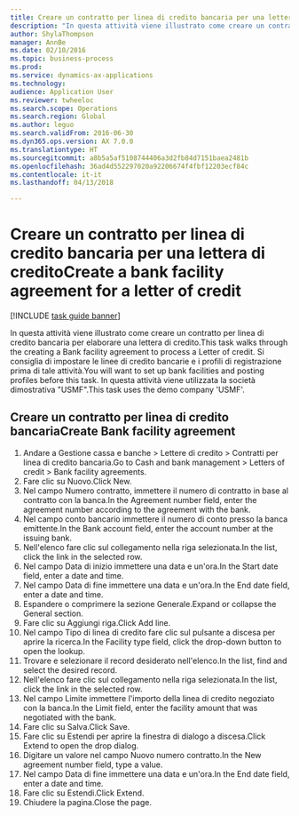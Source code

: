 ```yaml
--- 
title: Creare un contratto per linea di credito bancaria per una lettera di credito
description: "In questa attività viene illustrato come creare un contratto per linea di credito bancaria per elaborare una lettera di credito."
author: ShylaThompson
manager: AnnBe
ms.date: 02/10/2016
ms.topic: business-process
ms.prod: 
ms.service: dynamics-ax-applications
ms.technology: 
audience: Application User
ms.reviewer: twheeloc
ms.search.scope: Operations
ms.search.region: Global
ms.author: leguo
ms.search.validFrom: 2016-06-30
ms.dyn365.ops.version: AX 7.0.0
ms.translationtype: HT
ms.sourcegitcommit: a8b5a5af5108744406a3d2fb84d7151baea2481b
ms.openlocfilehash: 36ad4d552297020a92206674f4fbf12203ecf84c
ms.contentlocale: it-it
ms.lasthandoff: 04/13/2018

---
```

# <a name="create-a-bank-facility-agreement-for-a-letter-of-credit"></a><span data-ttu-id="8e643-103">Creare un contratto per linea di credito bancaria per una lettera di credito</span><span class="sxs-lookup"><span data-stu-id="8e643-103">Create a bank facility agreement for a letter of credit</span></span>

[!INCLUDE [task guide banner](../../includes/task-guide-banner.md)]

<span data-ttu-id="8e643-104">In questa attività viene illustrato come creare un contratto per linea di credito bancaria per elaborare una lettera di credito.</span><span class="sxs-lookup"><span data-stu-id="8e643-104">This task walks through the creating a Bank facility agreement to process a Letter of credit.</span></span> <span data-ttu-id="8e643-105">Si consiglia di impostare le linee di credito bancarie e i profili di registrazione prima di tale attività.</span><span class="sxs-lookup"><span data-stu-id="8e643-105">You will want to set up bank facilities and posting profiles before this task.</span></span>  <span data-ttu-id="8e643-106">In questa attività viene utilizzata la società dimostrativa "USMF".</span><span class="sxs-lookup"><span data-stu-id="8e643-106">This task uses the demo company 'USMF'.</span></span>  


## <a name="create-bank-facility-agreement"></a><span data-ttu-id="8e643-107">Creare un contratto per linea di credito bancaria</span><span class="sxs-lookup"><span data-stu-id="8e643-107">Create Bank facility agreement</span></span>
1. <span data-ttu-id="8e643-108">Andare a Gestione cassa e banche > Lettere di credito > Contratti per linea di credito bancaria.</span><span class="sxs-lookup"><span data-stu-id="8e643-108">Go to Cash and bank management > Letters of credit > Bank facility agreements.</span></span>
2. <span data-ttu-id="8e643-109">Fare clic su Nuovo.</span><span class="sxs-lookup"><span data-stu-id="8e643-109">Click New.</span></span>
3. <span data-ttu-id="8e643-110">Nel campo Numero contratto, immettere il numero di contratto in base al contratto con la banca.</span><span class="sxs-lookup"><span data-stu-id="8e643-110">In the Agreement number field, enter the agreement number according to the agreement with the bank.</span></span>
4. <span data-ttu-id="8e643-111">Nel campo conto bancario immettere il numero di conto presso la banca emittente.</span><span class="sxs-lookup"><span data-stu-id="8e643-111">In the Bank account field, enter the account number at the issuing bank.</span></span>
5. <span data-ttu-id="8e643-112">Nell'elenco fare clic sul collegamento nella riga selezionata.</span><span class="sxs-lookup"><span data-stu-id="8e643-112">In the list, click the link in the selected row.</span></span>
6. <span data-ttu-id="8e643-113">Nel campo Data di inizio immettere una data e un'ora.</span><span class="sxs-lookup"><span data-stu-id="8e643-113">In the Start date field, enter a date and time.</span></span>
7. <span data-ttu-id="8e643-114">Nel campo Data di fine immettere una data e un'ora.</span><span class="sxs-lookup"><span data-stu-id="8e643-114">In the End date field, enter a date and time.</span></span>
8. <span data-ttu-id="8e643-115">Espandere o comprimere la sezione Generale.</span><span class="sxs-lookup"><span data-stu-id="8e643-115">Expand or collapse the General section.</span></span>
9. <span data-ttu-id="8e643-116">Fare clic su Aggiungi riga.</span><span class="sxs-lookup"><span data-stu-id="8e643-116">Click Add line.</span></span>
10. <span data-ttu-id="8e643-117">Nel campo Tipo di linea di credito fare clic sul pulsante a discesa per aprire la ricerca.</span><span class="sxs-lookup"><span data-stu-id="8e643-117">In the Facility type field, click the drop-down button to open the lookup.</span></span>
11. <span data-ttu-id="8e643-118">Trovare e selezionare il record desiderato nell'elenco.</span><span class="sxs-lookup"><span data-stu-id="8e643-118">In the list, find and select the desired record.</span></span>
12. <span data-ttu-id="8e643-119">Nell'elenco fare clic sul collegamento nella riga selezionata.</span><span class="sxs-lookup"><span data-stu-id="8e643-119">In the list, click the link in the selected row.</span></span>
13. <span data-ttu-id="8e643-120">Nel campo Limite immettere l'importo della linea di credito negoziato con la banca.</span><span class="sxs-lookup"><span data-stu-id="8e643-120">In the Limit field, enter the facility amount that was negotiated with the bank.</span></span>
14. <span data-ttu-id="8e643-121">Fare clic su Salva.</span><span class="sxs-lookup"><span data-stu-id="8e643-121">Click Save.</span></span>
15. <span data-ttu-id="8e643-122">Fare clic su Estendi per aprire la finestra di dialogo a discesa.</span><span class="sxs-lookup"><span data-stu-id="8e643-122">Click Extend to open the drop dialog.</span></span>
16. <span data-ttu-id="8e643-123">Digitare un valore nel campo Nuovo numero contratto.</span><span class="sxs-lookup"><span data-stu-id="8e643-123">In the New agreement number field, type a value.</span></span>
17. <span data-ttu-id="8e643-124">Nel campo Data di fine immettere una data e un'ora.</span><span class="sxs-lookup"><span data-stu-id="8e643-124">In the End date field, enter a date and time.</span></span>
18. <span data-ttu-id="8e643-125">Fare clic su Estendi.</span><span class="sxs-lookup"><span data-stu-id="8e643-125">Click Extend.</span></span>
19. <span data-ttu-id="8e643-126">Chiudere la pagina.</span><span class="sxs-lookup"><span data-stu-id="8e643-126">Close the page.</span></span>


